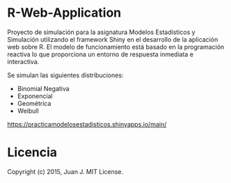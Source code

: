 # R-Web-Application
Proyecto de simulación para la asignatura Modelos Estadísticos y Simulación utilizando el framework Shiny en el desarrollo de la aplicación web sobre R. El modelo de funcionamiento está basado en la programación reactiva lo que proporciona un entorno de respuesta inmediata e interactiva.

Se simulan las siguientes distribuciones:
  - Binomial Negativa
  - Exponencial
  - Geométrica
  - Weibull

https://practicamodelosestadisticos.shinyapps.io/main/

# Licencia
Copyright (c) 2015, Juan J. MIT License.
